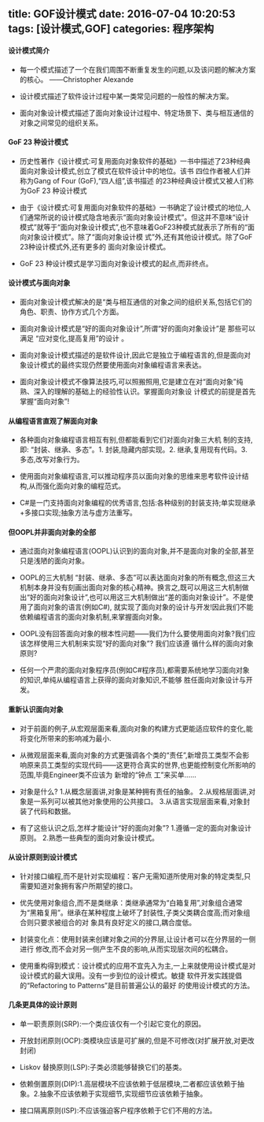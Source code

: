 title: GOF设计模式
date: 2016-07-04 10:20:53
tags: [设计模式,GOF]
categories: 程序架构
---

#### 设计模式简介

- 每一个模式描述了一个在我们周围不断重复发生的问题,以及该问题的解决方案的核心。 ——Christopher Alexande

- 设计模式描述了软件设计过程中某一类常见问题的一般性的解决方案。

- 面向对象设计模式描述了面向对象设计过程中、特定场景下、类与相互通信的对象之间常见的组织关系。

<!-- more -->

####  GoF 23 种设计模式

-  历史性著作《设计模式:可复用面向对象软件的基础》一书中描述了23种经典面向对象设计模式,创立了模式在软件设计中的地位。该书 四位作者被人们并称为Gang of Four (GoF),“四人组”,该书描述 的23种经典设计模式又被人们称为GoF 23 种设计模式

-  由于《设计模式:可复用面向对象软件的基础》一书确定了设计模式的地位,人们通常所说的设计模式隐含地表示“面向对象设计模式”。但这并不意味“设计模式”就等于“面向对象设计模式”,也不意味着GoF23种模式就表示了所有的“面向对象设计模式”。除了“面向对象设计模 式”外,还有其他设计模式。除了GoF 23种设计模式外,还有更多的 面向对象设计模式。

-  GoF 23 种设计模式是学习面向对象设计模式的起点,而非终点。


####  设计模式与面向对象

- 面向对象设计模式解决的是“类与相互通信的对象之间的组织关系,包括它们的角色、职责、协作方式几个方面。

- 面向对象设计模式是“好的面向对象设计”,所谓“好的面向对象设计”是 那些可以满足 “应对变化,提高复用”的设计 。

- 面向对象设计模式描述的是软件设计,因此它是独立于编程语言的,但是面向对象设计模式的最终实现仍然要使用面向对象编程语言来表达。

- 面向对象设计模式不像算法技巧,可以照搬照用,它是建立在对“面向对象”纯熟、深入的理解的基础上的经验性认识。掌握面向对象设 计模式的前提是首先掌握“面向对象”!

####  从编程语言直观了解面向对象

- 各种面向对象编程语言相互有别,但都能看到它们对面向对象三大机 制的支持,即: “封装、继承、多态”。1. 封装,隐藏内部实现。2. 继承,复用现有代码。3. 多态,改写对象行为。

- 使用面向对象编程语言,可以推动程序员以面向对象的思维来思考软件设计结构,从而强化面向对象的编程范式。

- C#是一门支持面向对象编程的优秀语言,包括:各种级别的封装支持;单实现继承+多接口实现;抽象方法与虚方法重写。


####  但OOPL并非面向对象的全部

- 通过面向对象编程语言(OOPL)认识到的面向对象,并不是面向对象的全部,甚至只是浅陋的面向对象。

- OOPL的三大机制 “封装、继承、多态”可以表达面向对象的所有概念,但这三大机制本身并没有刻画出面向对象的核心精神。换言之,既可以用这三大机制做出“好的面向对象设计”,也可以用这三大机制做出“差的面向对象设计”。不是使用了面向对象的语言(例如C#), 就实现了面向对象的设计与开发!因此我们不能依赖编程语言的面向对象机制,来掌握面向对象。

- OOPL没有回答面向对象的根本性问题——我们为什么要使用面向对象?我们应该怎样使用三大机制来实现“好的面向对象”? 我们应该遵 循什么样的面向对象原则?

- 任何一个严肃的面向对象程序员(例如C#程序员),都需要系统地学习面向对象的知识,单纯从编程语言上获得的面向对象知识,不能够 胜任面向对象设计与开发。

####  重新认识面向对象

- 对于前面的例子,从宏观层面来看,面向对象的构建方式更能适应软件的变化,能将变化所带来的影响减为最小.

- 从微观层面来看,面向对象的方式更强调各个类的“责任”,新增员工类型不会影响原来员工类型的实现代码——这更符合真实的世界,也更能控制变化所影响的范围,毕竟Engineer类不应该为 新增的“钟点 工”来买单......

- 对象是什么?
1.从概念层面讲,对象是某种拥有责任的抽象。
2.从规格层面讲,对象是一系列可以被其他对象使用的公共接口。
3.从语言实现层面来看,对象封装了代码和数据。

- 有了这些认识之后,怎样才能设计“好的面向对象”?
1.遵循一定的面向对象设计原则。
2.熟悉一些典型的面向对象设计模式。

####  从设计原则到设计模式

- 针对接口编程,而不是针对实现编程：客户无需知道所使用对象的特定类型,只需要知道对象拥有客户所期望的接口。

- 优先使用对象组合,而不是类继承：类继承通常为“白箱复用”,对象组合通常为“黑箱复用”。继承在某种程度上破坏了封装性,子类父类耦合度高;而对象组合则只要求被组合的对 象具有良好定义的接口,耦合度低。

- 封装变化点：使用封装来创建对象之间的分界层,让设计者可以在分界层的一侧进行
修改,而不会对另一侧产生不良的影响,从而实现层次间的松耦合。

- 使用重构得到模式：设计模式的应用不宜先入为主,一上来就使用设计模式是对设计模式的最大误用。没有一步到位的设计模式。敏捷 软件开发实践提倡的“Refactoring to Patterns”是目前普遍公认的最好 的使用设计模式的方法。

####  几条更具体的设计原则

- 单一职责原则(SRP):一个类应该仅有一个引起它变化的原因。

- 开放封闭原则(OCP):类模块应该是可扩展的,但是不可修改(对扩展开放,对更改封闭)
- Liskov 替换原则(LSP):子类必须能够替换它们的基类。

- 依赖倒置原则(DIP):1.高层模块不应该依赖于低层模块,二者都应该依赖于抽象。2.抽象不应该依赖于实现细节,实现细节应该依赖于抽象。

- 接口隔离原则(ISP):不应该强迫客户程序依赖于它们不用的方法。